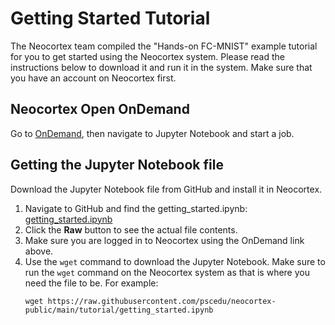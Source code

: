 # Getting Started Tutorial
The Neocortex team compiled the "Hands-on FC-MNIST" example tutorial for you to get started using the Neocortex system. Please read the instructions below 
to download it and run it in the system. Make sure that you have an account on Neocortex first.
## Neocortex Open OnDemand
Go to [OnDemand](ondemand.neocortex.psc.edu), then navigate to Jupyter Notebook and start a job.
## Getting the Jupyter Notebook file
Download the Jupyter Notebook file from GitHub and install it in Neocortex.
<ol>
<li>Navigate to GitHub and find the getting_started.ipynb: <a href="https://github.com/pscedu/neocortex-public/blob/main/tutorial/getting_started.ipynb">getting_started.ipynb</a></li>
<li>Click the <strong>Raw</strong> button to see the actual file contents.</li>
<li>Make sure you are logged in to Neocortex using the OnDemand link above. </li>
<li>Use the <code>wget</code> command to download the Jupyter Notebook. Make sure to run the <code>wget</code> command on the Neocortex system as that is where you need the file to be. For example:
   
   ```wget https://raw.githubusercontent.com/pscedu/neocortex-public/main/tutorial/getting_started.ipynb```
</li>
</ol>
